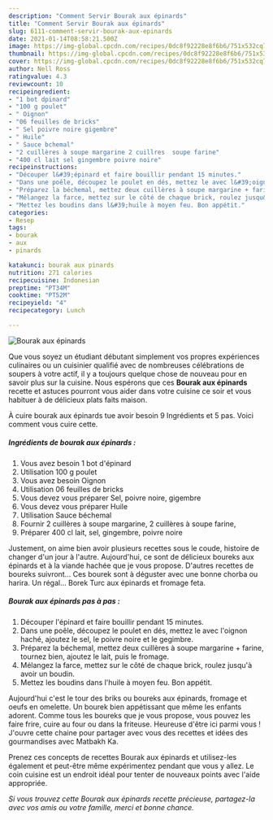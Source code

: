 ```yaml
---
description: "Comment Servir Bourak aux épinards"
title: "Comment Servir Bourak aux épinards"
slug: 6111-comment-servir-bourak-aux-epinards
date: 2021-01-14T08:58:21.500Z
image: https://img-global.cpcdn.com/recipes/0dc8f92228e8f6b6/751x532cq70/bourak-aux-epinards-photo-principale-de-la-recette.jpg
thumbnail: https://img-global.cpcdn.com/recipes/0dc8f92228e8f6b6/751x532cq70/bourak-aux-epinards-photo-principale-de-la-recette.jpg
cover: https://img-global.cpcdn.com/recipes/0dc8f92228e8f6b6/751x532cq70/bourak-aux-epinards-photo-principale-de-la-recette.jpg
author: Nell Ross
ratingvalue: 4.3
reviewcount: 10
recipeingredient:
- "1 bot dpinard"
- "100 g poulet"
- " Oignon"
- "06 feuilles de bricks"
- " Sel poivre noire gigembre"
- " Huile"
- " Sauce bchemal"
- "2 cuillères à soupe margarine 2 cuillres  soupe farine"
- "400 cl lait sel gingembre poivre noire"
recipeinstructions:
- "Découper l&#39;épinard et faire bouillir pendant 15 minutes."
- "Dans une poêle, découpez le poulet en dés, mettez le avec l&#39;oignon haché, ajoutez le sel, le poivre noire et le gegimbre."
- "Préparez la béchemal, mettez deux cuillères à soupe margarine + farine, tournez bien, ajoutez le lait, puis le fromage."
- "Mélangez la farce, mettez sur le côté de chaque brick, roulez jusqu&#39;à avoir un boudin."
- "Mettez les boudins dans l&#39;huile à moyen feu. Bon appétit."
categories:
- Resep
tags:
- bourak
- aux
- pinards

katakunci: bourak aux pinards 
nutrition: 271 calories
recipecuisine: Indonesian
preptime: "PT34M"
cooktime: "PT52M"
recipeyield: "4"
recipecategory: Lunch

---
```



![Bourak aux épinards](https://img-global.cpcdn.com/recipes/0dc8f92228e8f6b6/751x532cq70/bourak-aux-epinards-photo-principale-de-la-recette.jpg)

Que vous soyez un étudiant débutant simplement vos propres expériences culinaires ou un cuisinier qualifié avec de nombreuses célébrations de soupers à votre actif, il y a toujours quelque chose de nouveau pour en savoir plus sur la cuisine. Nous espérons que ces <strong> Bourak aux épinards </strong> recette et astuces pourront vous aider dans votre cuisine ce soir et vous habituer à de délicieux plats faits maison.

<!--inarticleads1-->

À cuire bourak aux épinards tue avoir besoin 9 Ingrédients et 5 pas. Voici comment vous cuire cette.

##### Ingrédients de bourak aux épinards :

1. Vous avez besoin 1 bot d&#39;épinard
1. Utilisation 100 g poulet
1. Vous avez besoin  Oignon
1. Utilisation 06 feuilles de bricks
1. Vous devez vous préparer  Sel, poivre noire, gigembre
1. Vous devez vous préparer  Huile
1. Utilisation  Sauce béchemal
1. Fournir 2 cuillères à soupe margarine, 2 cuillères à soupe farine,
1. Préparer 400 cl lait, sel, gingembre, poivre noire


Justement, on aime bien avoir plusieurs recettes sous le coude, histoire de changer d&#39;un jour à l&#39;autre. Aujourd&#39;hui, ce sont de délicieux boureks aux épinards et à la viande hachée que je vous propose. D&#39;autres recettes de boureks suivront… Ces bourek sont à déguster avec une bonne chorba ou harira. Un régal… Borek Turc aux épinards et fromage feta. 

<!--inarticleads2-->

##### Bourak aux épinards pas à pas :

1. Découper l&#39;épinard et faire bouillir pendant 15 minutes.
1. Dans une poêle, découpez le poulet en dés, mettez le avec l&#39;oignon haché, ajoutez le sel, le poivre noire et le gegimbre.
1. Préparez la béchemal, mettez deux cuillères à soupe margarine + farine, tournez bien, ajoutez le lait, puis le fromage.
1. Mélangez la farce, mettez sur le côté de chaque brick, roulez jusqu&#39;à avoir un boudin.
1. Mettez les boudins dans l&#39;huile à moyen feu. Bon appétit.


Aujourd&#39;hui c&#39;est le tour des briks ou boureks aux épinards, fromage et oeufs en omelette. Un bourek bien appétissant que même les enfants adorent. Comme tous les boureks que je vous propose, vous pouvez les faire frire, cuire au four ou dans la friteuse. Heureuse d&#39;être ici parmi vous ! J&#39;ouvre cette chaine pour partager avec vous des recettes et idées des gourmandises avec Matbakh Ka. 

<!--inarticleads1-->

<p>
Prenez ces concepts de recettes Bourak aux épinards et utilisez-les également et peut-être même expérimentez pendant que vous y allez. Le coin cuisine est un endroit idéal pour tenter de nouveaux points avec l'aide appropriée.
</p>

<p>
<i>Si vous trouvez cette Bourak aux épinards recette précieuse, partagez-la avec vos amis ou votre famille, merci et bonne chance.</i>
</p>
